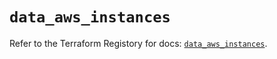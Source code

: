# `data_aws_instances`

Refer to the Terraform Registory for docs: [`data_aws_instances`](https://www.terraform.io/docs/providers/aws/d/instances).
